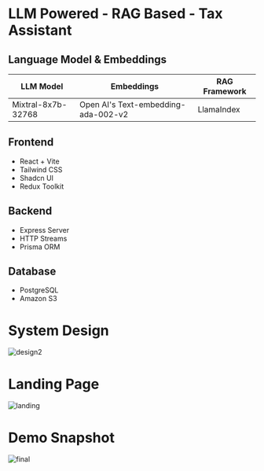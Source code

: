 # LLM Powered - RAG Based - Tax Assistant

## Language Model & Embeddings

| LLM Model          | Embeddings                          | RAG Framework |
|--------------------|-------------------------------------|---------------|
| Mixtral-8x7b-32768 | Open AI's Text-embedding-ada-002-v2 | LlamaIndex    |

## Frontend

- React + Vite
- Tailwind CSS
- Shadcn UI
- Redux Toolkit

## Backend

- Express Server
- HTTP Streams
- Prisma ORM

## Database

- PostgreSQL
- Amazon S3

# System Design

![design2](https://github.com/MuhammadAli13562/taxprogpt/assets/40227926/52e563d9-76f5-4c0b-aa96-3e8f29de6c20)


# Landing Page

![landing](https://github.com/MuhammadAli13562/taxprogpt/assets/40227926/a88b5468-bc62-4bd3-a8d0-d713f6c1b856)


# Demo Snapshot
![final](https://github.com/MuhammadAli13562/taxprogpt/assets/40227926/a2de8395-3dc7-43f5-8e47-45ff43d86167)
